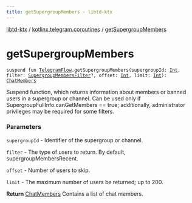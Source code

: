 ```yaml
---
title: getSupergroupMembers - libtd-ktx
---
```


[libtd-ktx](../index.html) / [kotlinx.telegram.coroutines](index.html) / [getSupergroupMembers](./get-supergroup-members.html)

# getSupergroupMembers

`suspend fun `[`TelegramFlow`](../kotlinx.telegram.core/-telegram-flow/index.html)`.getSupergroupMembers(supergroupId: `[`Int`](https://kotlinlang.org/api/latest/jvm/stdlib/kotlin/-int/index.html)`, filter: `[`SupergroupMembersFilter`](https://tdlibx.github.io/td/docs/org/drinkless/td/libcore/telegram/TdApi.SupergroupMembersFilter.html)`?, offset: `[`Int`](https://kotlinlang.org/api/latest/jvm/stdlib/kotlin/-int/index.html)`, limit: `[`Int`](https://kotlinlang.org/api/latest/jvm/stdlib/kotlin/-int/index.html)`): `[`ChatMembers`](https://tdlibx.github.io/td/docs/org/drinkless/td/libcore/telegram/TdApi.ChatMembers.html)

Suspend function, which returns information about members or banned users in a supergroup or
channel. Can be used only if SupergroupFullInfo.canGetMembers == true; additionally, administrator
privileges may be required for some filters.

### Parameters

`supergroupId` - Identifier of the supergroup or channel.

`filter` - The type of users to return. By default, supergroupMembersRecent.

`offset` - Number of users to skip.

`limit` - The maximum number of users be returned; up to 200.

**Return**
[ChatMembers](https://tdlibx.github.io/td/docs/org/drinkless/td/libcore/telegram/TdApi.ChatMembers.html) Contains a list of chat members.

